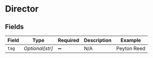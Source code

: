 # Director


## Fields

| Field              | Type               | Required           | Description        | Example            |
| ------------------ | ------------------ | ------------------ | ------------------ | ------------------ |
| `tag`              | *Optional[str]*    | :heavy_minus_sign: | N/A                | Peyton Reed        |